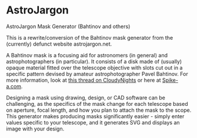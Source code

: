 # AstroJargon
AstroJargon Mask Generator (Bahtinov and others)

This is a rewrite/conversion of the Bahtinov mask generator from the (currently) defunct website astrojargon.net.  

A Bahtinov mask is a focusing aid for astronomers (in general) and astrophotographers (in particular).  It consists of a disk made of (usually) opaque material fitted over the telescope objective with slots cut out in a specific pattern devised by amateur astrophotographer Pavel Bahtinov. For more information, look at [this thread on CloudyNights](http://www.cloudynights.com/ubbthreads/showflat.php/Cat/0/Number/2544487/page/0/view/collapsed/sb/5/o/all/fpart/1/vc/1) or here at [Spike-a.com](http://www.spike-a.com/).

Designing a mask using drawing, design, or CAD software can be challenging, as the specifics of the mask change for each telescope based on aperture, focal length, and how you plan to attach the mask to the scope. This generator makes producing masks significantly easier - simply enter values specific to your telescope, and it generates SVG and displays an image with your design.  
